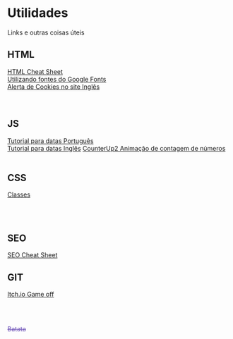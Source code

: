 # Utilidades
<p>Links e outras coisas úteis</p>

<h2>HTML</h2>
<a href="https://htmlcheatsheet.com/?fbclid=IwAR1VgGnQ6i1ZqhzgxWd5lC7Asx24gyRi-_hQVrf6iXVwX-iUYVpwMM6YBiI" target="_Blank">HTML Cheat Sheet</a><br>
<a href="https://metring.com.br/como-utilizar-o-google-fonts" target="_Blank">Utilizando fontes do Google Fonts</a><br>
<a href="https://html-online.com/articles/cookie-consent-warning-strap-website/" target="_Blank">Alerta de Cookies no site Inglês</a><br>
<br><br>


<h2>JS</h2>
<a href="https://metring.com.br/diferenca-entre-datas-em-javascript" target="_Blank">Tutorial para datas Português</a><br>
<a href="https://www.scriptol.com/javascript/dates-difference.php" target="_Blank">Tutorial para datas Inglês</a>
<a href="https://github.com/bfintal/Counter-Up2" target="_Blank">CounterUp2 Animação de contagem de números</a>
<br><br>


<h2>CSS</h2>
<a href="https://metring.com.br/css-classe-dentro-de-outra-classe" target="_Blank">Classes</a>

<br><br>


<h2>SEO</h2>
<a href="https://htmlcheatsheet.com/seo/?fbclid=IwAR1iYHOQaN1NZ79JDlCuo8bNyLFavbQhCDAzWBSaNB7uF8__7brPqLS7HpY" target="_Blank">SEO Cheat Sheet</a>

<h2>GIT</h2>
<a href="https://itch.io/jam/game-off-2020" target="_Blank">Itch.io Game off</a><br>

<br><br>


<p style="color: #684BB5; text-decoration:line-through;">Batata</p>

